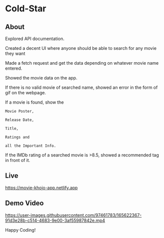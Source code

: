 # Cold-Star

## About

Explored API documentation.

Created a decent UI where anyone should be able to search for any movie they want

Made a fetch request and get the data depending on whatever movie name entered.

Showed the movie data on the app.

If there is no valid movie of searched name, showed an error in the form of gif on the webpage.

If a movie is found, show the

    Movie Poster, 

    Release Date, 

    Title, 

    Ratings and 

    all the Important Info.
    
 If the IMDb rating of a searched movie is >8.5, showed a recommended tag in front of it.
 
 ## Live
 
  https://movie-khojo-app.netlify.app
  
  ## Demo Video
  

https://user-images.githubusercontent.com/97461783/165622367-91d3e28b-c514-4683-9e00-3af55987842e.mp4


Happy Coding!
  
